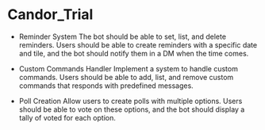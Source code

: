 # Candor_Trial

- Reminder System The bot should be able to set, list, and delete reminders. Users should be able to create reminders with a specific date and tile, and the bot should notify them in a DM when the time comes.

- Custom Commands Handler
Implement a system to handle custom commands. Users should be able to add, list, and remove custom commands that responds with predefined messages.

- Poll Creation
Allow users to create polls with multiple options. Users should be able to vote on these options, and the bot should display a tally of voted for each option.